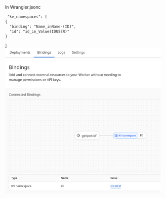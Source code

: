 In Wrangler.jsonc 

	 "kv_namespaces": [
    {
      "binding": "Name_inName-(ID)",
      "id": "id_in_Value(IDUSER)"
    }
  ]
![](screenshot-dash.cloudflare.com-2025.06.19-03_01_26.png)
